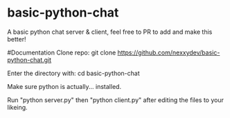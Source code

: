 # basic-python-chat
A basic python chat server & client, feel free to PR to add and make this better!


#Documentation
Clone repo: git clone https://github.com/nexxydev/basic-python-chat.git

Enter the directory with: cd basic-python-chat

Make sure python is actually... installed.

Run "python server.py" then "python client.py" after editing the files to your likeing.
